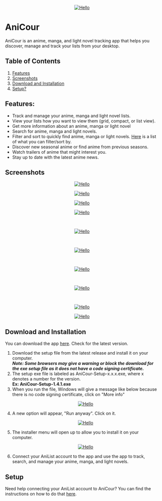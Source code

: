 <p align="center"><a href="#"><img src="https://github.com/ReStartQ/anicour/blob/main/images/banner/AniCourSmall.png" alt="Hello" /></a></p>

# AniCour

AniCour is an anime, manga, and light novel tracking app that helps you discover, manage and track your lists from your desktop.

## Table of Contents

1. [Features](https://github.com/ReStartQ/anicour#Features)
2. [Screenshots](https://github.com/ReStartQ/anicour#Screenshots)
3. [Download and Installation](https://github.com/ReStartQ/anicour#Download-and-Installation)
4. [Setup?](https://github.com/ReStartQ/anicour#Setup)

## Features:

- Track and manage your anime, manga and light novel lists.
- View your lists how you want to view them (grid, compact, or list view).
- Get more information about an anime, manga or light novel
- Search for anime, manga and light novels.
- Filter and sort to quickly find anime, manga or light novels. [Here](https://github.com/ReStartQ/anicour/blob/main/help/FilterAndSortList.md) is a list of what you can filter/sort by.
- Discover new seasonal anime or find anime from previous seasons.
- Watch trailers of anime that might interest you.
- Stay up to date with the latest anime news.

## Screenshots

<p align="center"><a href="#"><img src="https://github.com/ReStartQ/anicour/blob/main/images/readme/AniCourGridView.png" alt="Hello" /></a></p>
<p align="center"><a href="#"><img src="https://github.com/ReStartQ/anicour/blob/main/images/readme/AniCourCompactFiltered.jpg" alt="Hello" /></a></p>
<p align="center"><a href="#"><img src="https://github.com/ReStartQ/anicour/blob/main/images/readme/AniCourListView.png" alt="Hello" /></a></p>
<p align="center"><a href="#"><img src="https://github.com/ReStartQ/anicour/blob/main/images/readme/AniCourContextMenu.png" alt="Hello" /></a></p>

<br>
<p align="center"><a href="#"><img src="https://github.com/ReStartQ/anicour/blob/main/images/readme/AniCourAdvancedInfo2.png" alt="Hello" /></a></p>
<br>
<p align="center"><a href="#"><img src="https://github.com/ReStartQ/anicour/blob/main/images/readme/AniCourSearch.png" alt="Hello" /></a></p>
<br>
<p align="center"><a href="#"><img src="https://github.com/ReStartQ/anicour/blob/main/images/readme/AniCourSeasons.png" alt="Hello" /></a></p>
<br>
<p align="center"><a href="#"><img src="https://github.com/ReStartQ/anicour/blob/main/images/readme/AniCourTrailer.png" alt="Hello" /></a></p>
<br>
<p align="center"><a href="#"><img src="https://github.com/ReStartQ/anicour/blob/main/images/readme/AniCourNews3.png" alt="Hello" /></a></p>
<p align="center"><a href="#"><img src="https://github.com/ReStartQ/anicour/blob/main/images/readme/AniCourNewsAdvanced.png" alt="Hello" /></a></p>

## Download and Installation

You can download the app [here](https://github.com/ReStartQ/AniCour/releases). Check for the latest version. 
<br>

1. Download the setup file from the latest release and install it on your computer.
   <br /> **_Note: Some browsers may give a warning or block the download for the exe setup file as it does not have a code signing certificate._**
2. The setup exe file is labeled as AniCour-Setup-x.x.x.exe, where x denotes a number for the version.
   <br/> **Ex: AniCour-Setup-1.4.1.exe** 
3. When you run the file, Windows will give a message like below because there is no code signing certificate, click on "More info" <p align="center"><a href="#"><img src="https://github.com/ReStartQ/anicour/blob/main/images/help/AniCourNoCodeSigningInitial.png" alt="Hello" /></a></p>
4. A new option will appear, "Run anyway". Click on it. <p align="center"><a href="#"><img src="https://github.com/ReStartQ/anicour/blob/main/images/help/AniCourNoCodeSigning.png" alt="Hello" /></a></p>
5. The installer menu will open up to allow you to install it on your computer.  <p align="center"><a href="#"><img src="https://github.com/ReStartQ/anicour/blob/main/images/help/AniCourInstallationMenu2.png" alt="Hello" /></a></p>
6. Connect your AniList account to the app and use the app to track, search, and manage your anime, manga, and light novels.

## Setup

Need help connecting your AniList account to AniCour? You can find the instructions on how to do that [here](https://github.com/ReStartQ/anicour/blob/main/help/Setup.md).
